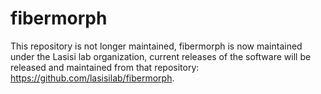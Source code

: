 ﻿# fibermorph

This repository is not longer maintained, fibermorph is now maintained under the Lasisi lab organization, current releases of the software will be released and maintained from that repository: https://github.com/lasisilab/fibermorph. 
